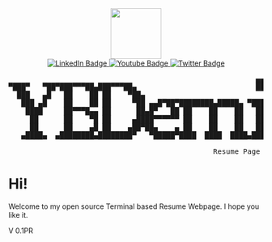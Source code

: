 <div id="header" align="center">
  <img src="https://yt3.googleusercontent.com/ytc/AOPolaTPiHmF2G8MsWKRLGCudYOtGfBNNsMIY5_yZ7HrImQ=s176-c-k-c0x00ffffff-no-rj" width="100"/>
</div>
<div id="header" align="center">
  <div id="badges">
    <a href="https://www.linkedin.com/in/yusuf-berkan-demirbag-87b9ba231/">
      <img src="https://img.shields.io/badge/LinkedIn-blue?style=for-the-badge&logo=linkedin&logoColor=white" alt="LinkedIn Badge"/>
    </a>
    <a href="https://www.youtube.com/channel/UCrXZz6P7GNJIAmq6qHNpKdw">
      <img src="https://img.shields.io/badge/YouTube-red?style=for-the-badge&logo=youtube&logoColor=white" alt="Youtube Badge"/>
    </a>
    <a href="https://twitter.com/zketra7">
      <img src="https://img.shields.io/badge/Twitter-blue?style=for-the-badge&logo=twitter&logoColor=white" alt="Twitter Badge"/>
    </a>
  </div>
</div>
<pre class="special">
                                                          ▄▄           ▄▄                        
▀███▀   ▀██▀███▀▀▀██▄███▀▀▀██▄                            ██          ▄██                        
  ███   ▄█   ██    ██ ██    ▀██▄                                       ██                        
   ███ ▄█    ██    ██ ██     ▀██ ▄▄█▀██▀████████▄█████▄ ▀███ ▀███▄███  ██▄████▄  ▄█▀██▄  ▄█▀█████
    ████     ██▀▀▀█▄▄ ██      ██▄█▀   ██ ██    ██    ██   ██   ██▀ ▀▀  ██    ▀████   ██ ▄██  ██  
     ██      ██    ▀█ ██     ▄████▀▀▀▀▀▀ ██    ██    ██   ██   ██      ██     ██ ▄█████ ▀█████▀  
     ██      ██    ▄█ ██    ▄██▀██▄    ▄ ██    ██    ██   ██   ██      ██▄   ▄████   ██ ██       
   ▄████▄  ▄████████▄████████▀   ▀█████▀████  ████  ████▄████▄████▄    █▀█████▀ ▀████▀██▄███████ 
                                                                                        █▀     ██
                                                Resume Page           V.0.1 Pre Release  ██████▀  
</pre>
<h1>Hi!</h1>
<p>Welcome to my open source Terminal based Resume Webpage. I hope you like it.</p>

V 0.1PR
